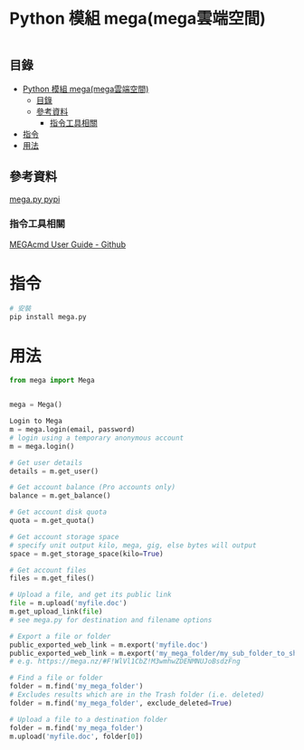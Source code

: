 # Python 模組 mega(mega雲端空間)

```
```

## 目錄

- [Python 模組 mega(mega雲端空間)](#python-模組-megamega雲端空間)
	- [目錄](#目錄)
	- [參考資料](#參考資料)
		- [指令工具相關](#指令工具相關)
- [指令](#指令)
- [用法](#用法)

## 參考資料

[mega.py pypi](https://pypi.org/project/mega.py/)

### 指令工具相關

[MEGAcmd User Guide - Github](https://github.com/meganz/MEGAcmd/blob/master/UserGuide.md)

# 指令

```bash
# 安裝
pip install mega.py
```

# 用法

```Python
from mega import Mega


mega = Mega()

Login to Mega
m = mega.login(email, password)
# login using a temporary anonymous account
m = mega.login()

# Get user details
details = m.get_user()

# Get account balance (Pro accounts only)
balance = m.get_balance()

# Get account disk quota
quota = m.get_quota()

# Get account storage space
# specify unit output kilo, mega, gig, else bytes will output
space = m.get_storage_space(kilo=True)

# Get account files
files = m.get_files()

# Upload a file, and get its public link
file = m.upload('myfile.doc')
m.get_upload_link(file)
# see mega.py for destination and filename options

# Export a file or folder
public_exported_web_link = m.export('myfile.doc')
public_exported_web_link = m.export('my_mega_folder/my_sub_folder_to_share')
# e.g. https://mega.nz/#F!WlVl1CbZ!M3wmhwZDENMNUJoBsdzFng

# Find a file or folder
folder = m.find('my_mega_folder')
# Excludes results which are in the Trash folder (i.e. deleted)
folder = m.find('my_mega_folder', exclude_deleted=True)

# Upload a file to a destination folder
folder = m.find('my_mega_folder')
m.upload('myfile.doc', folder[0])
```
